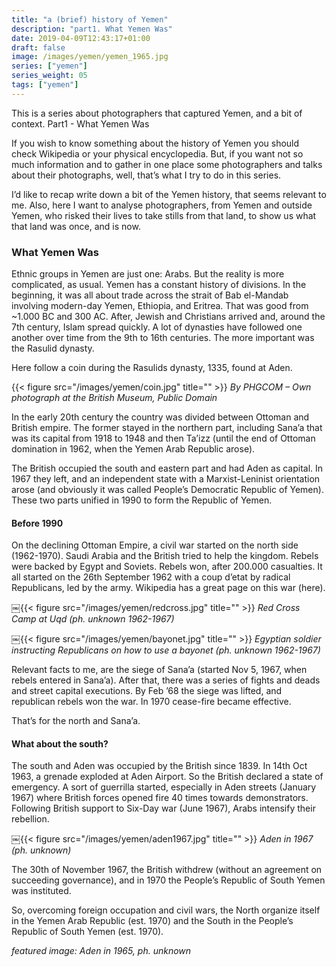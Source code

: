 ```yaml
---
title: "a (brief) history of Yemen"
description: "part1. What Yemen Was"
date: 2019-04-09T12:43:17+01:00
draft: false
image: /images/yemen/yemen_1965.jpg
series: ["yemen"]
series_weight: 05
tags: ["yemen"]
---
```

This is a series about photographers that captured Yemen, and a bit of context. Part1 - What Yemen Was

If you wish to know something about the history of Yemen you should check Wikipedia or your physical encyclopedia. But, if you want not so much information and to gather in one place some photographers and talks about their photographs, well, that’s what I try to do in this series.

I’d like to recap write down a bit of the Yemen history, that seems relevant to me. Also, here I want to analyse photographers, from Yemen and outside Yemen, who risked their lives to take stills from that land, to show us what that land was once, and is now.

### What Yemen Was
Ethnic groups in Yemen are just one: Arabs. But the reality is more complicated, as usual. Yemen has a constant history of divisions. In the beginning, it was all about trade across the strait of Bab el-Mandab involving modern-day Yemen, Ethiopia, and Eritrea. That was good from ~1.000 BC and 300 AC. After, Jewish and Christians arrived and, around the 7th century, Islam spread quickly. A lot of dynasties have followed one another over time from the 9th to 16th centuries. The more important was the Rasulid dynasty.

Here follow a coin during the Rasulids dynasty, 1335, found at Aden.

{{< figure src="/images/yemen/coin.jpg" title="" >}}
_By PHGCOM – Own photograph at the British Museum, Public Domain_

In the early 20th century the country was divided between Ottoman and British empire. The former stayed in the northern part, including Sana’a that was its capital from 1918 to 1948 and then Ta’izz (until the end of Ottoman domination in 1962, when the Yemen Arab Republic arose).

The British occupied the south and eastern part and had Aden as capital. In 1967 they left, and an independent state with a Marxist-Leninist orientation arose (and obviously it was called People’s Democratic Republic of Yemen).
These two parts unified in 1990 to form the Republic of Yemen.

#### Before 1990
On the declining Ottoman Empire, a civil war started on the north side (1962-1970). Saudi Arabia and the British tried to help the kingdom. Rebels were backed by Egypt and Soviets. Rebels won, after 200.000 casualties. It all started on the 26th September 1962 with a coup d’etat by radical Republicans, led by the army. Wikipedia has a great page on this war (here).

￼{{< figure src="/images/yemen/redcross.jpg" title="" >}}
_Red Cross Camp at Uqd (ph. unknown 1962-1967)_

￼{{< figure src="/images/yemen/bayonet.jpg" title="" >}}
_Egyptian soldier instructing Republicans on how to use a bayonet (ph. unknown 1962-1967)_

Relevant facts to me, are the siege of Sana’a (started Nov 5, 1967, when rebels entered in Sana’a). After that, there was a series of fights and deads and street capital executions. By Feb ’68 the siege was lifted, and republican rebels won the war. In 1970 cease-fire became effective.

That’s for the north and Sana’a.

#### What about the south?
The south and Aden was occupied by the British since 1839. In 14th Oct 1963, a grenade exploded at Aden Airport. So the British declared a state of emergency.
A sort of guerrilla started, especially in Aden streets (January 1967) where British forces opened fire 40 times towards demonstrators. Following British support to Six-Day war (June 1967), Arabs intensify their rebellion.

￼{{< figure src="/images/yemen/aden1967.jpg" title="" >}}
_Aden in 1967 (ph. unknown)_

The 30th of November 1967, the British withdrew (without an agreement on succeeding governance), and in 1970 the People’s Republic of South Yemen was instituted.

So, overcoming foreign occupation and civil wars, the North organize itself in the Yemen Arab Republic (est. 1970) and the South in the People’s Republic of South Yemen (est. 1970).

_featured image: Aden in 1965, ph. unknown_

